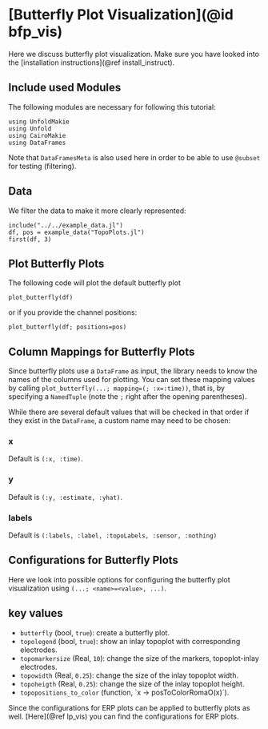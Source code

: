 # [Butterfly Plot Visualization](@id bfp_vis)

Here we discuss butterfly plot visualization. 
Make sure you have looked into the [installation instructions](@ref install_instruct).

## Include used Modules
The following modules are necessary for following this tutorial:
```@example main
using UnfoldMakie
using Unfold
using CairoMakie
using DataFrames
```
Note that `DataFramesMeta` is also used here in order to be able to use `@subset` for testing (filtering).

## Data

We filter the data to make it more clearly represented:
```@example main
include("../../example_data.jl")
df, pos = example_data("TopoPlots.jl")
first(df, 3)
```

## Plot Butterfly Plots

The following code will plot the default butterfly plot
```@example main
plot_butterfly(df)
```

or if you provide the channel positions:

```@example main
plot_butterfly(df; positions=pos)
```

## Column Mappings for Butterfly Plots

Since butterfly plots use a `DataFrame` as input, the library needs to know the names of the columns used for plotting. You can set these mapping values by calling `plot_butterfly(...; mapping=(; :x=:time))`, that is, by specifying a `NamedTuple` (note the `;` right after the opening parentheses).

While there are several default values that will be checked in that order if they exist in the `DataFrame`, a custom name may need to be chosen:


### x
Default is `(:x, :time)`.

### y
Default is `(:y, :estimate, :yhat)`.

### labels
Default is `(:labels, :label, :topoLabels, :sensor, :nothing)`


## Configurations for Butterfly Plots

Here we look into possible options for configuring the butterfly plot visualization using `(...; <name>=<value>, ...)`.

## key values
- `butterfly` (bool, `true`): create a butterfly plot.
- `topolegend` (bool, `true`): show an inlay topoplot with corresponding electrodes.
- `topomarkersize` (Real, `10`): change the size of the markers, topoplot-inlay electrodes.
- `topowidth` (Real, `0.25`): change the size of the inlay topoplot width.
- `topoheigth` (Real, `0.25`): change the size of the inlay topoplot height.
- `topopositions_to_color` (function, ´x -> posToColorRomaO(x)´).


Since the configurations for ERP plots can be applied to butterfly plots as well.
[Here](@ref lp_vis) you can find the configurations for ERP plots.

